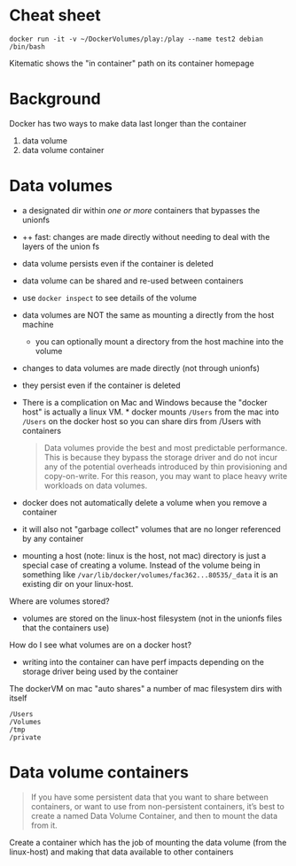 # Cheat sheet

```
docker run -it -v ~/DockerVolumes/play:/play --name test2 debian /bin/bash
```

Kitematic shows the "in container" path on its container homepage

# Background

Docker has two ways to make data last longer than the container

1. data volume
2. data volume container

# Data volumes

- a designated dir within _one or more_ containers that bypasses the unionfs
- ++ fast: changes are made directly without needing to deal with the layers of
  the union fs
- data volume persists even if the container is deleted
- data volume can be shared and re-used between containers
- use `docker inspect` to see details of the volume
- data volumes are NOT the same as mounting a directly from the host machine
    - you can optionally mount a directory from the host machine into the volume
- changes to data volumes are made directly (not through unionfs)
- they persist even if the container is deleted

- There is a complication on Mac and Windows because the "docker host" is
  actually a linux VM. \* docker mounts `/Users` from the mac into `/Users` on
  the docker host so you can share dirs from /Users with containers

    > Data volumes provide the best and most predictable performance. This is
    > because they bypass the storage driver and do not incur any of the
    > potential overheads introduced by thin provisioning and copy-on-write. For
    > this reason, you may want to place heavy write workloads on data volumes.

- docker does not automatically delete a volume when you remove a container
- it will also not "garbage collect" volumes that are no longer referenced by
  any container

- mounting a host (note: linux is the host, not mac) directory is just a special
  case of creating a volume. Instead of the volume being in something like
  `/var/lib/docker/volumes/fac362...80535/_data` it is an existing dir on your
  linux-host.

Where are volumes stored?

- volumes are stored on the linux-host filesystem (not in the unionfs files that
  the containers use)

How do I see what volumes are on a docker host?

- writing into the container can have perf impacts depending on the storage
  driver being used by the container

The dockerVM on mac "auto shares" a number of mac filesystem dirs with itself

```
/Users
/Volumes
/tmp
/private
```

# Data volume containers

> If you have some persistent data that you want to share between containers, or
> want to use from non-persistent containers, it’s best to create a named Data
> Volume Container, and then to mount the data from it.

Create a container which has the job of mounting the data volume (from the
linux-host) and making that data available to other containers
